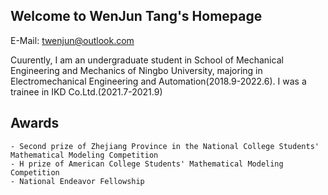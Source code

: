 ## Welcome to WenJun Tang's Homepage

E-Mail: twenjun@outlook.com

Cuurently, I am an undergraduate student in School of Mechanical Engineering and Mechanics of Ningbo University, majoring in Electromechanical Engineering and Automation(2018.9-2022.6).
I was a trainee in IKD Co.Ltd.(2021.7-2021.9)



## Awards
```
- Second prize of Zhejiang Province in the National College Students' Mathematical Modeling Competition
- H prize of American College Students' Mathematical Modeling Competition
- National Endeavor Fellowship
```



